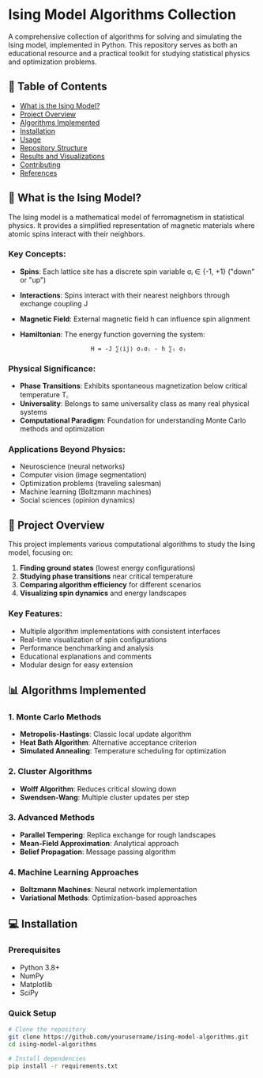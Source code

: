 # Ising Model Algorithms Collection

A comprehensive collection of algorithms for solving and simulating the Ising model, implemented in Python. This repository serves as both an educational resource and a practical toolkit for studying statistical physics and optimization problems.

## 📖 Table of Contents
- [What is the Ising Model?](#what-is-the-ising-model)
- [Project Overview](#project-overview)
- [Algorithms Implemented](#algorithms-implemented)
- [Installation](#installation)
- [Usage](#usage)
- [Repository Structure](#repository-structure)
- [Results and Visualizations](#results-and-visualizations)
- [Contributing](#contributing)
- [References](#references)

## 🔬 What is the Ising Model?

The Ising model is a mathematical model of ferromagnetism in statistical physics. It provides a simplified representation of magnetic materials where atomic spins interact with their neighbors.

### Key Concepts:

- **Spins**: Each lattice site has a discrete spin variable σᵢ ∈ {-1, +1} ("down" or "up")
- **Interactions**: Spins interact with their nearest neighbors through exchange coupling J
- **Magnetic Field**: External magnetic field h can influence spin alignment
- **Hamiltonian**: The energy function governing the system:

  <div align="center">
  
  `H = -J ∑⟨ij⟩ σᵢσⱼ - h ∑ᵢ σᵢ`
  
  </div>

### Physical Significance:
- **Phase Transitions**: Exhibits spontaneous magnetization below critical temperature T꜀
- **Universality**: Belongs to same universality class as many real physical systems
- **Computational Paradigm**: Foundation for understanding Monte Carlo methods and optimization

### Applications Beyond Physics:
- Neuroscience (neural networks)
- Computer vision (image segmentation)
- Optimization problems (traveling salesman)
- Machine learning (Boltzmann machines)
- Social sciences (opinion dynamics)

## 🚀 Project Overview

This project implements various computational algorithms to study the Ising model, focusing on:

1. **Finding ground states** (lowest energy configurations)
2. **Studying phase transitions** near critical temperature
3. **Comparing algorithm efficiency** for different scenarios
4. **Visualizing spin dynamics** and energy landscapes

### Key Features:
- Multiple algorithm implementations with consistent interfaces
- Real-time visualization of spin configurations
- Performance benchmarking and analysis
- Educational explanations and comments
- Modular design for easy extension

## 📊 Algorithms Implemented

### 1. **Monte Carlo Methods**
- **Metropolis-Hastings**: Classic local update algorithm
- **Heat Bath Algorithm**: Alternative acceptance criterion
- **Simulated Annealing**: Temperature scheduling for optimization

### 2. **Cluster Algorithms**
- **Wolff Algorithm**: Reduces critical slowing down
- **Swendsen-Wang**: Multiple cluster updates per step

### 3. **Advanced Methods**
- **Parallel Tempering**: Replica exchange for rough landscapes
- **Mean-Field Approximation**: Analytical approach
- **Belief Propagation**: Message passing algorithm

### 4. **Machine Learning Approaches**
- **Boltzmann Machines**: Neural network implementation
- **Variational Methods**: Optimization-based approaches

## 💻 Installation

### Prerequisites
- Python 3.8+
- NumPy
- Matplotlib
- SciPy

### Quick Setup
```bash
# Clone the repository
git clone https://github.com/yourusername/ising-model-algorithms.git
cd ising-model-algorithms

# Install dependencies
pip install -r requirements.txt
